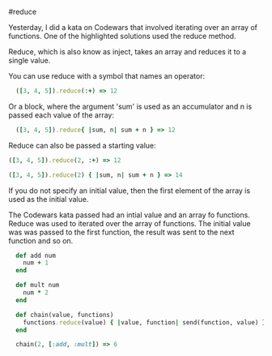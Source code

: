 #reduce

Yesterday, I  did a kata on Codewars that involved iterating over an array of functions. One of the highlighted solutions used the reduce method.

Reduce, which is also know as inject, takes an array and reduces it to a single value.

You can use reduce with a symbol that names an operator:

```ruby
  ([3, 4, 5]).reduce(:+) => 12
```
Or a block, where the argument 'sum' is used as an accumulator and n is passed each value of the array:

```ruby
  ([3, 4, 5]).reduce{ |sum, n| sum + n } => 12
```

Reduce can also be passed a starting value:

```ruby
([3, 4, 5]).reduce(2, :+) => 12

([3, 4, 5]).reduce(2) { |sum, n| sum + n } => 14
```

If you do not specify an initial value, then the first element of the array is used as the initial value.

The Codewars kata passed had an intial value and an array fo functions. Reduce was used to iterated over the array of functions. The initial value was was passed to the first function, the result was sent to the next function and so on.

```ruby
  def add num
    num + 1
  end

  def mult num
    num * 2
  end

  def chain(value, functions)
    functions.reduce(value) { |value, function| send(function, value) }
  end

  chain(2, [:add, :mult]) => 6
  ```